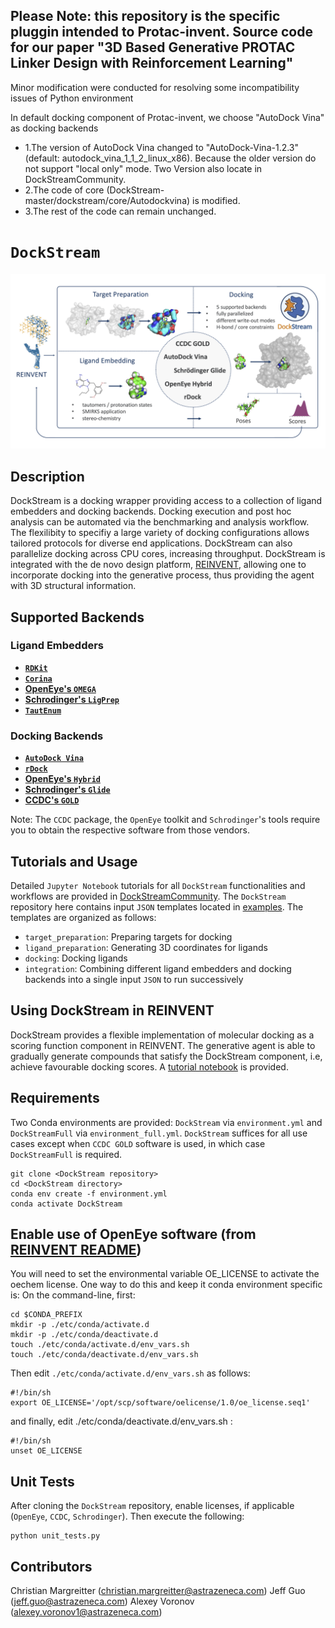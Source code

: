 ## Please Note: this repository is the specific pluggin intended to Protac-invent. Source code for our paper "3D Based Generative PROTAC Linker Design with Reinforcement Learning"

   Minor modification were conducted for resolving some incompatibility issues of Python environment

   In default docking component of Protac-invent, we choose "AutoDock Vina" as docking backends

* 1.The version of AutoDock Vina changed to "AutoDock-Vina-1.2.3" (default: autodock_vina_1_1_2_linux_x86). Because the older version do not support "local only" mode. Two Version also locate in  DockStreamCommunity.
* 2.The code of core (DockStream-master/dockstream/core/Autodockvina) is modified.
* 3.The rest of the code can remain unchanged.



# `DockStream`
![alt text](DockStream.jpg)

## Description
DockStream is a docking wrapper providing access to a collection of ligand embedders and docking backends.
Docking execution and post hoc analysis can be automated via the benchmarking and analysis workflow. The
flexilibity to specifiy a large variety of docking configurations allows tailored protocols for diverse 
end applications. DockStream can also parallelize docking across CPU cores, increasing throughput.
DockStream is integrated with the de novo design platform, [REINVENT](https://github.com/MolecularAI/Reinvent),
allowing one to incorporate docking into the generative process, thus providing the agent with 3D
structural information.

## Supported Backends
### Ligand Embedders
* **[`RDKit`](https://www.rdkit.org/docs/GettingStartedInPython.html#working-with-3d-molecules)**
* **[`Corina`](https://www.mn-am.com/products/corina)**
* **[OpenEye's `OMEGA`](https://www.eyesopen.com/omega)**
* **[Schrodinger's `LigPrep`](https://www.schrodinger.com/products/ligprep)**
* **[`TautEnum`](https://github.com/OpenEye-Contrib/TautEnum/blob/master/README)**

### Docking Backends
* **[`AutoDock Vina`](http://vina.scripps.edu/index.html)**
* **[`rDock`](http://rdock.sourceforge.net)**
* **[OpenEye's `Hybrid`](https://www.eyesopen.com/oedocking-tk)**
* **[Schrodinger's `Glide`](https://www.schrodinger.com/glide)**
* **[CCDC's `GOLD`](https://www.ccdc.cam.ac.uk/solutions/csd-discovery/components/gold)**

Note: The `CCDC` package, the `OpenEye` toolkit and `Schrodinger`'s tools require you to obtain the respective software from those vendors.

## Tutorials and Usage
Detailed `Jupyter Notebook` tutorials for all `DockStream` functionalities and workflows are provided in 
[DockStreamCommunity](https://github.com/MolecularAI/DockStreamCommunity). The `DockStream` repository here 
contains input `JSON` templates located in [examples](https://github.com/MolecularAI/DockStreamCommunity/examples).
The templates are organized as follows:
* `target_preparation`: Preparing targets for docking
* `ligand_preparation`: Generating 3D coordinates for ligands
* `docking`: Docking ligands
* `integration`: Combining different ligand embedders and docking backends into a single input `JSON` to run successively

## Using DockStream in REINVENT
DockStream provides a flexible implementation of molecular docking as a scoring function component in REINVENT. The generative 
agent is able to gradually generate compounds that satisfy the DockStream component, i.e, achieve favourable docking scores. 
A [tutorial notebook](https://github.com/MolecularAI/ReinventCommunity/blob/master/notebooks/Reinforcement_Learning_Demo_DockStream.ipynb) is provided.

## Requirements
Two Conda environments are provided: `DockStream` via `environment.yml` and `DockStreamFull` via `environment_full.yml`.
`DockStream` suffices for all use cases except when `CCDC GOLD` software is used, in which case `DockStreamFull` is required.
```
git clone <DockStream repository>
cd <DockStream directory>
conda env create -f environment.yml
conda activate DockStream
```

## Enable use of OpenEye software (from [REINVENT README](https://github.com/MolecularAI/Reinvent))
You will need to set the environmental variable OE_LICENSE to activate the oechem license.
One way to do this and keep it conda environment specific is:
On the command-line, first:

```
cd $CONDA_PREFIX
mkdir -p ./etc/conda/activate.d
mkdir -p ./etc/conda/deactivate.d
touch ./etc/conda/activate.d/env_vars.sh
touch ./etc/conda/deactivate.d/env_vars.sh
```

Then edit ```./etc/conda/activate.d/env_vars.sh``` as follows:

```
#!/bin/sh
export OE_LICENSE='/opt/scp/software/oelicense/1.0/oe_license.seq1'
```

and finally, edit ./etc/conda/deactivate.d/env_vars.sh :

```
#!/bin/sh
unset OE_LICENSE
```

## Unit Tests
After cloning the `DockStream` repository, enable licenses, if applicable (`OpenEye`, `CCDC`, `Schrodinger`). Then execute the following:
```
python unit_tests.py
```

## Contributors
Christian Margreitter (christian.margreitter@astrazeneca.com)
Jeff Guo (jeff.guo@astrazeneca.com)
Alexey Voronov (alexey.voronov1@astrazeneca.com)

